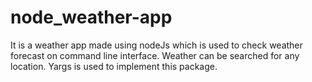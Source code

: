 # node_weather-app
It is a weather app made using nodeJs which is used to check weather forecast on command line interface.
Weather can be searched for any location.
Yargs is used to implement this package.
